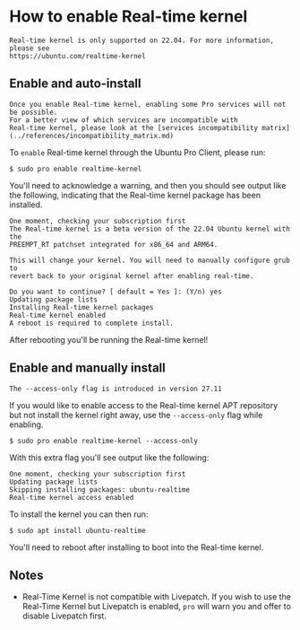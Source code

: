 # How to enable Real-time kernel

```{caution}
Real-time kernel is only supported on 22.04. For more information, please see
https://ubuntu.com/realtime-kernel
```

## Enable and auto-install

```{important}
Once you enable Real-time kernel, enabling some Pro services will not be possible.
For a better view of which services are incompatible with
Real-time kernel, please look at the [services incompatibility matrix](../references/incompatibility_matrix.md)
```

To `enable` Real-time kernel through the Ubuntu Pro Client, please run:

```console
$ sudo pro enable realtime-kernel
```

You'll need to acknowledge a warning, and then you should see output like the
following, indicating that the Real-time kernel package has been installed.

```
One moment, checking your subscription first
The Real-time kernel is a beta version of the 22.04 Ubuntu kernel with the
PREEMPT_RT patchset integrated for x86_64 and ARM64.

This will change your kernel. You will need to manually configure grub to
revert back to your original kernel after enabling real-time.

Do you want to continue? [ default = Yes ]: (Y/n) yes
Updating package lists
Installing Real-time kernel packages
Real-time kernel enabled
A reboot is required to complete install.
```

After rebooting you'll be running the Real-time kernel!

## Enable and manually install

```{important}
The --access-only flag is introduced in version 27.11
```

If you would like to enable access to the Real-time kernel APT repository but
not install the kernel right away, use the `--access-only` flag while enabling.

```console
$ sudo pro enable realtime-kernel --access-only
```

With this extra flag you'll see output like the following:

```
One moment, checking your subscription first
Updating package lists
Skipping installing packages: ubuntu-realtime
Real-time kernel access enabled
```

To install the kernel you can then run:

```console
$ sudo apt install ubuntu-realtime
```

You'll need to reboot after installing to boot into the Real-time kernel.

## Notes

- Real-Time Kernel is not compatible with Livepatch. If you wish to use the
  Real-Time Kernel but Livepatch is enabled, `pro` will warn you and offer to
  disable Livepatch first.
